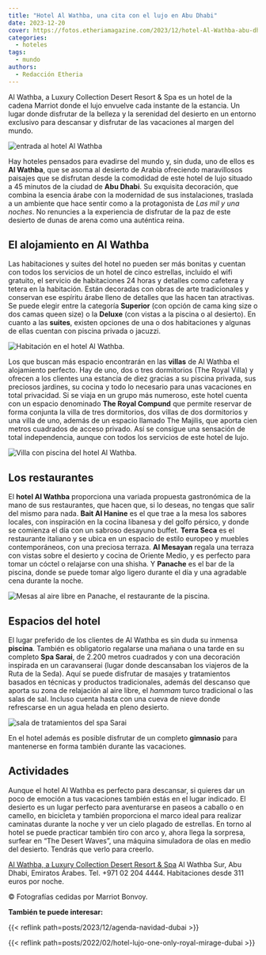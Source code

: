 ```yaml
---
title: "Hotel Al Wathba, una cita con el lujo en Abu Dhabi"
date: 2023-12-20
cover: https://fotos.etheriamagazine.com/2023/12/hotel-Al-Wathba-abu-dhabi-piscina.jpg
categories: 
  - hoteles
tags: 
  - mundo
authors: 
  - Redacción Etheria
---
```


Al Wathba, a Luxury Collection Desert Resort & Spa es un hotel de la cadena Marriot 
donde el lujo envuelve cada instante de la estancia. Un lugar donde disfrutar de la 
belleza y la serenidad del desierto en un entorno exclusivo para descansar y disfrutar 
de las vacaciones al margen del mundo. 

![entrada al hotel Al Wathba](https://fotos.etheriamagazine.com/2023/12/hotel-Al-Wathba-abu-dhabi-desert-camp.jpg "La ambientación de Al Wathba hace de este hotel un auténtico oasis.")

Hay hoteles pensados para evadirse del mundo y, sin duda, uno de ellos es **Al Wathba**, 
que se asoma al desierto de Arabia ofreciendo maravillosos paisajes que se disfrutan 
desde la comodidad de este hotel de lujo situado a 45 minutos de la ciudad de **Abu 
Dhabi**. Su exquisita decoración, que combina la esencia árabe con la modernidad de sus 
instalaciones, traslada a un ambiente que hace sentir como a la protagonista de _Las mil 
y una noches_. No renuncies a la experiencia de disfrutar de la paz de este desierto de 
dunas de arena como una auténtica reina. 

## El alojamiento en Al Wathba

Las habitaciones y suites del hotel no pueden ser más bonitas y cuentan con todos los 
servicios de un hotel de cinco estrellas, incluido el wifi gratuito, el servicio de 
habitaciones 24 horas y detalles como cafetera y tetera en la habitación. Están 
decoradas con obras de arte tradicionales y conservan ese espíritu árabe lleno de 
detalles que las hacen tan atractivas. Se puede elegir entre la categoría **Superior** 
(con opción de cama king size o dos camas queen size) o la **Deluxe** (con vistas a la 
piscina o al desierto). En cuanto a las **suites**, existen opciones de una o dos 
habitaciones y algunas de ellas cuentan con piscina privada o jacuzzi. 

![Habitación en el hotel Al Wathba.](https://fotos.etheriamagazine.com/2023/12/hotel-Al-Wathba-abu-dhabi-habitacion.jpg "Habitación en el hotel Al Wathba.")

Los que buscan más espacio encontrarán en las **villas** de Al Wathba el alojamiento 
perfecto. Hay de uno, dos o tres dormitorios (The Royal Villa) y ofrecen a los clientes 
una estancia de diez gracias a su piscina privada, sus preciosos jardines, su cocina y 
todo lo necesario para unas vacaciones en total privacidad. Si se viaja en un grupo más 
numeroso, este hotel cuenta con un espacio denominado **The Royal Compund** que permite 
reservar de forma conjunta la villa de tres dormitorios, dos villas de dos dormitorios y 
una villa de uno, además de un espacio llamado The Majilis, que aporta cien metros 
cuadrados de acceso privado. Así se consigue una sensación de total independencia, 
aunque con todos los servicios de este hotel de lujo. 

![Villa con piscina del hotel Al Wathba.](https://fotos.etheriamagazine.com/2023/12/hotel-Al-Wathba-villa-exterior.jpg "Villa con piscina del hotel Al Wathba.")

## Los restaurantes

El **hotel Al Wathba** proporciona una variada propuesta gastronómica de la mano de sus 
restaurantes, que hacen que, si lo deseas, no tengas que salir del mismo para nada. 
**Bait Al Hanine** es el que trae a la mesa los sabores locales, con inspiración en la 
cocina libanesa y del golfo pérsico, y donde se comienza el día con un sabroso desayuno 
buffet. **Terra Seca** es el restaurante italiano y se ubica en un espacio de estilo 
europeo y muebles contemporáneos, con una preciosa terraza. **Al Mesayan** regala una 
terraza con vistas sobre el desierto y cocina de Oriente Medio, y es perfecto para tomar 
un cóctel o relajarse con una shisha. Y **Panache** es el bar de la piscina, donde se 
puede tomar algo ligero durante el día y una agradable cena durante la noche. 

![Mesas al aire libre en Panache, el restaurante de la piscina.](https://fotos.etheriamagazine.com/2023/12/hotel-Al-Wathba-restaurante.jpg "Mesas al aire libre en Panache, el restaurante de la piscina.")

## Espacios del hotel

El lugar preferido de los clientes de Al Wathba es sin duda su inmensa **piscina**. 
También es obligatorio regalarse una mañana o una tarde en su completo **Spa Sarai**, de 
2.200 metros cuadrados y con una decoración inspirada en un caravanserai (lugar donde 
descansaban los viajeros de la Ruta de la Seda). Aquí se puede disfrutar de masajes y 
tratamientos basados en técnicas y productos tradicionales, además del descanso que 
aporta su zona de relajación al aire libre, el _hammam_ turco tradicional o las salas de 
sal. Incluso cuenta hasta con una cueva de nieve donde refrescarse en un agua helada en 
pleno desierto. 

![sala de tratamientos del spa Sarai](https://fotos.etheriamagazine.com/2023/12/hotel-Al-Wathba-abu-dhabi-spa.jpg "Spa Sarai.")

En el hotel además es posible disfrutar de un completo **gimnasio** para mantenerse en 
forma también durante las vacaciones. 

## Actividades

Aunque el hotel Al Wathba es perfecto para descansar, si quieres dar un poco de emoción 
a tus vacaciones también estás en el lugar indicado. El desierto es un lugar perfecto 
para aventurarse en paseos a caballo o en camello, en bicicleta y también proporciona el 
marco ideal para realizar caminatas durante la noche y ver un cielo plagado de 
estrellas. En torno al hotel se puede practicar también tiro con arco y, ahora llega la 
sorpresa, surfear en “The Desert Waves”, una máquina simuladora de olas en medio del 
desierto. Tendrás que verlo para creerlo. 

[Al Wathba, a Luxury Collection Desert Resort & 
Spa](https://www.marriott.com/en-us/hotels/auhlc-al-wathba-a-luxury-collection-desert-resort-and-spa-abu-dhabi/overview/) 
Al Wathba Sur, Abu Dhabi, Emiratos Árabes. Tel. +971 02 204 4444. Habitaciones desde 311 
euros por noche. 

© Fotografías cedidas por Marriot Bonvoy. 

**También te puede interesar:** 

{{< reflink path=posts/2023/12/agenda-navidad-dubai >}} 

{{< reflink path=posts/2022/02/hotel-lujo-one-only-royal-mirage-dubai >}}
